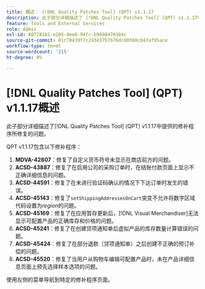```yaml
---
title: 概述： [!DNL Quality Patches Tool] (QPT) v1.1.17
description: 此子部分详细描述了 [!DNL Quality Patches Tool] (QPT) v1.1.17中提供的修补程序所修复的问题。
feature: Tools and External Services
role: Admin
exl-id: 88778181-e205-4ee6-94fc-b9898470384c
source-git-commit: 81c78439f7c243437b7b76dc80560c847af95ace
workflow-type: tm+mt
source-wordcount: '215'
ht-degree: 0%

---
```


# [!DNL Quality Patches Tool] (QPT) v1.1.17概述

此子部分详细描述了[!DNL Quality Patches Tool] (QPT) v1.1.17中提供的修补程序所修复的问题。

QPT v1.1.17包含以下修补程序：

1. **MDVA-42807**：修复了自定义货币符号未显示在商店前方的问题。
1. **ACSD-43887**：修复了在启用公司的采购订单时，在结账付款页面上显示不正确详细信息的问题。
1. **ACSD-44591**：修复了在未进行验证码确认的情况下下达订单时发生的错误。
1. **ACSD-45143**：修复了`setShippingAddressesOnCart`突变不允许将数字区域代码设置为&#x200B;*region*&#x200B;的问题。
1. **ACSD-45169**：修复了在应用暂存更新后，[!DNL Visual Merchandiser]无法显示可配置产品的正确库存和价格的问题。
1. **ACSD-45241**：修复了在创建贷项通知单后虚拟产品的库存数量计算错误的问题。
1. **ACSD-45424**：修复了在部分退款（贷项通知单）之后创建不正确的预订补偿的问题。
1. **ACSD-45520**：修复了当用户从购物车编辑可配置产品时，未在产品详细信息页面上预先选择样本选项的问题。

使用左侧的菜单导航到特定的修补程序页面。

